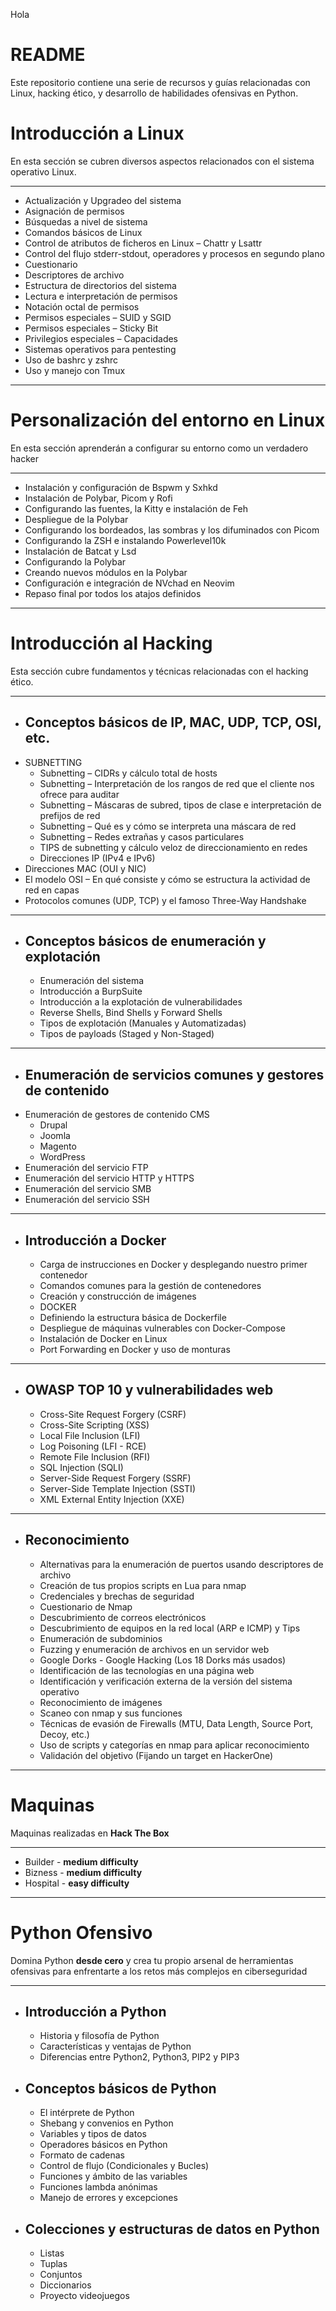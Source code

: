 Hola
# README

Este repositorio contiene una serie de recursos y guías relacionadas con Linux, hacking ético, y desarrollo de habilidades ofensivas en Python.

# Introducción a Linux

En esta sección se cubren diversos aspectos relacionados con el sistema operativo Linux.

---
- Actualización y Upgradeo del sistema
- Asignación de permisos
- Búsquedas a nivel de sistema
- Comandos básicos de Linux
- Control de atributos de ficheros en Linux – Chattr y Lsattr
- Control del flujo stderr-stdout, operadores y procesos en segundo plano
- Cuestionario
- Descriptores de archivo
- Estructura de directorios del sistema
- Lectura e interpretación de permisos
- Notación octal de permisos
- Permisos especiales – SUID y SGID
- Permisos especiales – Sticky Bit
- Privilegios especiales – Capacidades
- Sistemas operativos para pentesting
- Uso de bashrc y zshrc
- Uso y manejo con Tmux
----
# Personalización del entorno en Linux

En esta sección aprenderán a configurar su entorno como un verdadero hacker

---
- Instalación y configuración de Bspwm y Sxhkd
- Instalación de Polybar, Picom y Rofi
- Configurando las fuentes, la Kitty e instalación de Feh
- Despliegue de la Polybar
- Configurando los bordeados, las sombras y los difuminados con Picom
- Configurando la ZSH e instalando Powerlevel10k
- Instalación de Batcat y Lsd
- Configurando la Polybar
- Creando nuevos módulos en la Polybar
- Configuración e integración de NVchad en Neovim
- Repaso final por todos los atajos definidos
----
# Introducción al Hacking

Esta sección cubre fundamentos y técnicas relacionadas con el hacking ético.

---

- ## Conceptos básicos de IP, MAC, UDP, TCP, OSI, etc.
- SUBNETTING
	- Subnetting – CIDRs y cálculo total de hosts
	- Subnetting – Interpretación de los rangos de red que el cliente nos ofrece para auditar	
	- Subnetting – Máscaras de subred, tipos de clase e interpretación de prefijos de red
	- Subnetting – Qué es y cómo se interpreta una máscara de red
	- Subnetting – Redes extrañas y casos particulares
	- TIPS de subnetting y cálculo veloz de direccionamiento en redes
    - Direcciones IP (IPv4 e IPv6)
- Direcciones MAC (OUI y NIC)
- El modelo OSI – En qué consiste y cómo se estructura la actividad de red en capas
- Protocolos comunes (UDP, TCP) y el famoso Three-Way Handshake
---
- ## Conceptos básicos de enumeración y explotación
	- Enumeración del sistema
	- Introducción a BurpSuite
	- Introducción a la explotación de vulnerabilidades
	- Reverse Shells, Bind Shells y Forward Shells
	- Tipos de explotación (Manuales y Automatizadas)
	- Tipos de payloads (Staged y Non-Staged)
----
- ## Enumeración de servicios comunes y gestores de contenido
- Enumeración de gestores de contenido CMS
	- Drupal
	- Joomla
	- Magento
	- WordPress
- Enumeración del servicio FTP
- Enumeración del servicio HTTP y HTTPS
- Enumeración del servicio SMB
- Enumeración del servicio SSH
----
- ## Introducción a Docker
	- Carga de instrucciones en Docker y desplegando nuestro primer contenedor
	- Comandos comunes para la gestión de contenedores
	- Creación y construcción de imágenes
	- DOCKER
	- Definiendo la estructura básica de Dockerfile
	- Despliegue de máquinas vulnerables con Docker-Compose
	- Instalación de Docker en Linux
	- Port Forwarding en Docker y uso de monturas
----
- ## OWASP TOP 10 y vulnerabilidades web
	- Cross-Site Request Forgery (CSRF)
	- Cross-Site Scripting (XSS)
	- Local File Inclusion (LFI)
	- Log Poisoning (LFI - RCE)
	- Remote File Inclusion (RFI)
	- SQL Injection (SQLI)
	- Server-Side Request Forgery (SSRF)
	- Server-Side Template Injection (SSTI)
	- XML External Entity Injection (XXE)
-----
- ## Reconocimiento
	- Alternativas para la enumeración de puertos usando descriptores de archivo
	- Creación de tus propios scripts en Lua para nmap
	- Credenciales y brechas de seguridad
	- Cuestionario de Nmap
	- Descubrimiento de correos electrónicos
	- Descubrimiento de equipos en la red local (ARP e ICMP) y Tips
	- Enumeración de subdominios
	- Fuzzing y enumeración de archivos en un servidor web
	- Google Dorks - Google Hacking (Los 18 Dorks más usados)
	- Identificación de las tecnologías en una página web
	- Identificación y verificación externa de la versión del sistema operativo
	- Reconocimiento de imágenes
	- Scaneo con nmap y sus funciones
	- Técnicas de evasión de Firewalls (MTU, Data Length, Source Port, Decoy, etc.)
	- Uso de scripts y categorías en nmap para aplicar reconocimiento
	- Validación del objetivo (Fijando un target en HackerOne)
----

# Maquinas

Maquinas realizadas en **Hack The Box**

---
- Builder - **medium difficulty**
- Bizness - **medium difficulty**
- Hospital - **easy difficulty**
----

# Python Ofensivo

Domina Python **desde cero** y crea tu propio arsenal de herramientas ofensivas para enfrentarte a los retos más complejos en ciberseguridad

---
- ## Introducción a Python
	- Historia y filosofía de Python
	- Características y ventajas de Python
	- Diferencias entre Python2, Python3, PIP2 y PIP3
- ## Conceptos básicos de Python
	- El intérprete de Python 
	- Shebang y convenios en Python
	- Variables y tipos de datos
	- Operadores básicos en Python
	- Formato de cadenas
	- Control de flujo (Condicionales y Bucles)
	- Funciones y ámbito de las variables
	- Funciones lambda anónimas
	- Manejo de errores y excepciones
- ## Colecciones y estructuras de datos en Python
	- Listas
	- Tuplas
	- Conjuntos
	- Diccionarios
	- Proyecto videojuegos

